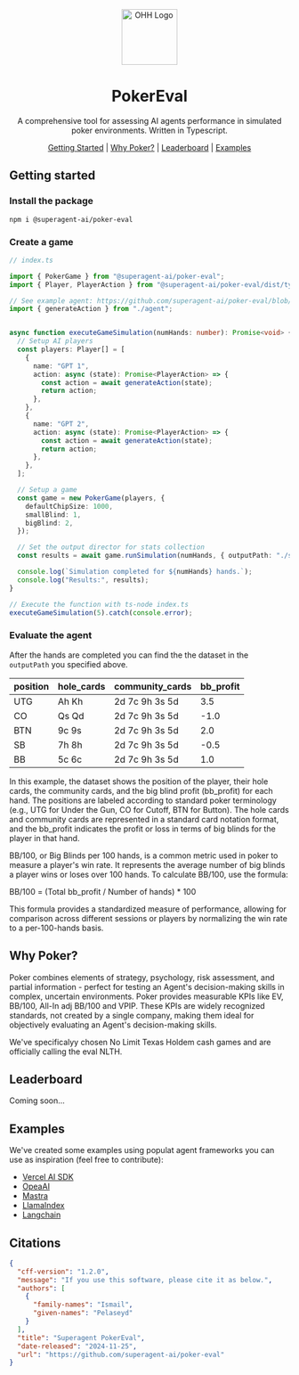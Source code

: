 

<div align="center">

<img src="https://img.recraft.ai/fWW91mib8qMVVKv7Epi4qHqhl0--hZWmog-XRhtsLHU/rs:fit:733:733:0/q:80/g:no/plain/abs://prod/images/01924152-3324-4a01-bb37-32e4e4411fff@avif" alt="OHH Logo" height="100" />

# PokerEval

 A comprehensive tool for assessing AI agents performance in simulated poker environments. Written in Typescript.

[Getting Started](#getting-started) | [Why Poker?](#why-poker) | [Leaderboard](#leaderboard) | [Examples](#examples)

</div>

## Getting started

### Install the package
```
npm i @superagent-ai/poker-eval
```

### Create a game
```ts
// index.ts

import { PokerGame } from "@superagent-ai/poker-eval";
import { Player, PlayerAction } from "@superagent-ai/poker-eval/dist/types"

// See example agent: https://github.com/superagent-ai/poker-eval/blob/main/examples/ai-sdk/agent.ts
import { generateAction } from "./agent";


async function executeGameSimulation(numHands: number): Promise<void> {
  // Setup AI players
  const players: Player[] = [
    {
      name: "GPT 1",
      action: async (state): Promise<PlayerAction> => {
        const action = await generateAction(state);
        return action;
      },
    },
    {
      name: "GPT 2",
      action: async (state): Promise<PlayerAction> => {
        const action = await generateAction(state);
        return action;
      },
    },
  ];

  // Setup a game
  const game = new PokerGame(players, {
    defaultChipSize: 1000,
    smallBlind: 1,
    bigBlind: 2,
  });

  // Set the output director for stats collection
  const results = await game.runSimulation(numHands, { outputPath: "./stats" });

  console.log(`Simulation completed for ${numHands} hands.`);
  console.log("Results:", results);
}

// Execute the function with ts-node index.ts
executeGameSimulation(5).catch(console.error);

```

### Evaluate the agent
After the hands are completed you can find the the dataset in the `outputPath` you specified above. 

| position | hole_cards | community_cards | bb_profit |
|----------|------------|-----------------|-----------|
| UTG      | Ah Kh      | 2d 7c 9h 3s 5d  | 3.5       |
| CO       | Qs Qd      | 2d 7c 9h 3s 5d  | -1.0      |
| BTN      | 9c 9s      | 2d 7c 9h 3s 5d  | 2.0       |
| SB       | 7h 8h      | 2d 7c 9h 3s 5d  | -0.5      |
| BB       | 5c 6c      | 2d 7c 9h 3s 5d  | 1.0       |

In this example, the dataset shows the position of the player, their hole cards, the community cards, and the big blind profit (bb_profit) for each hand. The positions are labeled according to standard poker terminology (e.g., UTG for Under the Gun, CO for Cutoff, BTN for Button). The hole cards and community cards are represented in a standard card notation format, and the bb_profit indicates the profit or loss in terms of big blinds for the player in that hand.

BB/100, or Big Blinds per 100 hands, is a common metric used in poker to measure a player's win rate. It represents the average number of big blinds a player wins or loses over 100 hands. To calculate BB/100, use the formula:

BB/100 = (Total bb_profit / Number of hands) * 100

This formula provides a standardized measure of performance, allowing for comparison across different sessions or players by normalizing the win rate to a per-100-hands basis.


## Why Poker? 
Poker combines elements of strategy, psychology, risk assessment, and partial information - perfect for testing an Agent's decision-making skills in complex, uncertain environments. Poker provides measurable KPIs like EV, BB/100, All-In adj BB/100 and VPIP. These KPIs are widely recognized standards, not created by a single company, making them ideal for objectively evaluating an Agent's decision-making skills.

We've specificalyy chosen No Limit Texas Holdem cash games and are officially calling the eval NLTH.

## Leaderboard
Coming soon...


## Examples
We've created some examples using populat agent frameworks you can use as inspiration (feel free to contribute): 

- [Vercel AI SDK]()
- [OpeaAI]()
- [Mastra]()
- [LlamaIndex]()
- [Langchain]()

## Citations
```json
{
  "cff-version": "1.2.0",
  "message": "If you use this software, please cite it as below.",
  "authors": [
    {
      "family-names": "Ismail",
      "given-names": "Pelaseyd"
    }
  ],
  "title": "Superagent PokerEval",
  "date-released": "2024-11-25",
  "url": "https://github.com/superagent-ai/poker-eval"
}
```

